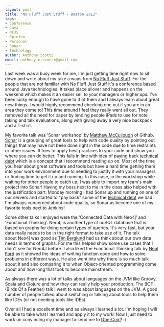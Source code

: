 ```yaml
--- 
layout: post
title: "No Fluff Just Stuff - Boston 2012"
tags: 
- Conference
- Java
- NFJS
- Opinion
- Personal
- Sonar
- Technology
author: Anthony Scotti
email: anthony.m.scotti@gmail.com
---
```

Last week was a busy week for me, I'm just getting time right now to sit down and write about my take a ways from [No Fluff Just Stuff](http://www.nofluffjuststuff.com/home/main). For the people that are not familiar with No Fluff Just Stuff it's a conference based around Java technologies. It takes place allover and happens on the weekend which makes it an easier sell to your managers or higher ups. I've been lucky enough to have gone to 3 of them and I always learn about great new things. I would highly recommend checking one out if you are in an area they come to! This time around I feel they really went all out. They removed all the need for paper by lending people iPads to use for note taking and talk evaluations, along with giving away a very nice backpack and a T-shirt.

My favorite talk was 'Sonar workshop' by [Matthew McCullough](https://twitter.com/matthewmccull) of Github. [Sonar](http://www.sonarsource.org/) is a grouping of great tools to help with code quality by pointing out things that may have not been done right in the code due to time restraints or other issues. It tries to apply best practices to your code and show you where you can do better. This falls in line with idea of paying back [technical debt](http://en.wikipedia.org/wiki/Technical_debt) which is a concept that I recommend reading up on. Most of the time you hear about great software and tools but have a hard time getting them into your work environment due to needing to justify it with your managers or finding time to get it up and running. In this case, in the workshop while waiting for other people to catch up, I was able to import my team's main project into Sonar! Having my boss next to me in the class also helped with the justification part. Monday morning I had Sonar up and running on one of our servers and started to "pay back" some of the [technical debt](http://en.wikipedia.org/wiki/Technical_debt) we had. I'm always concerned about code quality, so Sonar as become one of my favorite tools next to Jenkins!

Some other talks I enjoyed were the 'Connected Data with Neo4j' and 'Functional Thinking'. Neo4j is another type of noSQL database that is based on graphs for doing certain types of queries. It's very fast, but your data really needs to be in the right format to take use of it. The talk about Neo4j was good as [Tim Berglund](https://twitter.com/tlberglund) had us think about our own data needs in terms of graphs. For me this helped show some use cases that I didn't see for Neo4J before. I also liked the Functional Thinking talk by [Neal Ford](https://twitter.com/neal4d) as it showed the ideas of writing function code and how to solve problems in different ways. He also went into why there is so much talk about it and also comparing it to when Object-oriented programming come about and how long that took to become mainstream.

As always there was a lot of talks about languages on the JVM like Groovy, Scala and Clojure and how they can really help your production. The BOF (Birds Of a Feather) talk I went to was about languages on the JVM. A good number of people talked about switching or talking about tools to help them like IDEs (or not needing tools like IDEs)

Over all I had a excellent time and as always I learned a lot. I'm hoping I will be able to take what I learned and apply it to my work! Now I just need to work on convincing my manager to send me to [ÜberConf](http://uberconf.com)! :)
